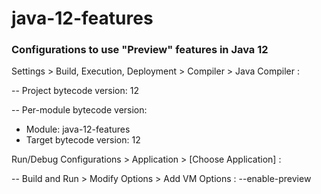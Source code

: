 # java-12-features

### Configurations to use "Preview" features in Java 12

Settings > Build, Execution, Deployment > Compiler > Java Compiler :

-- Project bytecode version: 12

-- Per-module bytecode version:
- Module: java-12-features
- Target bytecode version: 12

Run/Debug Configurations > Application > [Choose Application] :

-- Build and Run > Modify Options > Add VM Options : --enable-preview
